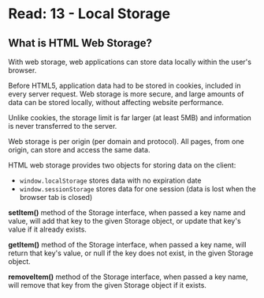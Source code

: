 # Read: 13 - Local Storage
## What is HTML Web Storage?

With web storage, web applications can store data locally within the user's browser.

Before HTML5, application data had to be stored in cookies, included in every server request. Web storage is more secure, and large amounts of data can be stored locally, without affecting website performance.

Unlike cookies, the storage limit is far larger (at least 5MB) and information is never transferred to the server.

Web storage is per origin (per domain and protocol). All pages, from one origin, can store and access the same data.

HTML web storage provides two objects for storing data on the client:
-	`window.localStorage` stores data with no expiration date
-	`window.sessionStorage` stores data for one session (data is lost when the browser tab is closed)


 **setItem()** method of the Storage interface, when passed a key name and value, will add that key to the given Storage object, or update that key's value if it already exists.
 
 **getItem()** method of the Storage interface, when passed a key name, will return that key's value, or null if the key does not exist, in the given Storage object.

 **removeItem()** method of the Storage interface, when passed a key name, will remove that key from the given Storage object if it exists.

